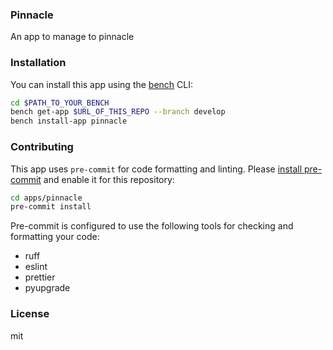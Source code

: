### Pinnacle

An app to manage to pinnacle

### Installation

You can install this app using the [bench](https://github.com/frappe/bench) CLI:

```bash
cd $PATH_TO_YOUR_BENCH
bench get-app $URL_OF_THIS_REPO --branch develop
bench install-app pinnacle
```

### Contributing

This app uses `pre-commit` for code formatting and linting. Please [install pre-commit](https://pre-commit.com/#installation) and enable it for this repository:

```bash
cd apps/pinnacle
pre-commit install
```

Pre-commit is configured to use the following tools for checking and formatting your code:

- ruff
- eslint
- prettier
- pyupgrade

### License

mit
